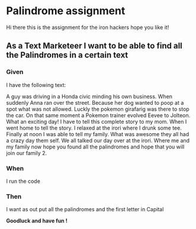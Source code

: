 # Palindrome assignment

Hi there this is the assignment for the iron hackers hope you like it!

## As a Text Marketeer I want to be able to find all the Palindromes in a certain text

### Given

I have the following text:

A guy was driving in a Honda civic minding his own business. When suddenly Anna ran over the street. Because her dog wanted to poop at a spot what was not allowed. Luckly the pokemon girafarig was there to stop the car. On that same moment a Pokemon trainer evolved Eevee to Jolteon. What an exciting day! I have to tell this complete story to my mom. When I went home to tell the story. I relaxed at the irori where I drunk some tee. Finally at noon I was able to tell my family. What was awesome they all had a crazy day them self. We all talked our day over at the irori. Where me and my family now hope you found all the palindromes and hope that you will join our family 2.

### When

I run the code

### Then

I want as out put all the palindromes and the first letter in Capital

**Goodluck and have fun !**
